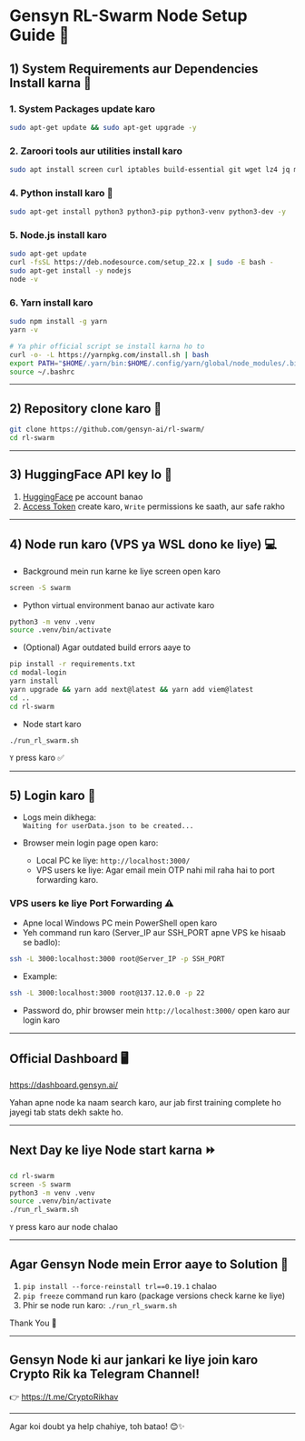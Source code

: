 
# Gensyn RL-Swarm Node Setup Guide 🚀

## 1) System Requirements aur Dependencies Install karna 🔧

### 1. System Packages update karo  
```bash
sudo apt-get update && sudo apt-get upgrade -y
```

### 2. Zaroori tools aur utilities install karo  
```bash
sudo apt install screen curl iptables build-essential git wget lz4 jq make gcc nano automake autoconf tmux htop nvme-cli libgbm1 pkg-config libssl-dev libleveldb-dev tar clang bsdmainutils ncdu unzip libleveldb-dev -y
```
### 4. Python install karo 🐍  
```bash
sudo apt-get install python3 python3-pip python3-venv python3-dev -y
```

### 5. Node.js install karo  
```bash
sudo apt-get update
curl -fsSL https://deb.nodesource.com/setup_22.x | sudo -E bash -
sudo apt-get install -y nodejs
node -v
```

### 6. Yarn install karo  
```bash
sudo npm install -g yarn
yarn -v

# Ya phir official script se install karna ho to
curl -o- -L https://yarnpkg.com/install.sh | bash
export PATH="$HOME/.yarn/bin:$HOME/.config/yarn/global/node_modules/.bin:$PATH"
source ~/.bashrc
```

---

## 2) Repository clone karo 📂  
```bash
git clone https://github.com/gensyn-ai/rl-swarm/
cd rl-swarm
```

---

## 3) HuggingFace API key lo 🔑

1. [HuggingFace](https://huggingface.co/) pe account banao  
2. [Access Token](https://huggingface.co/settings/tokens) create karo, `Write` permissions ke saath, aur safe rakho  

---

## 4) Node run karo (VPS ya WSL dono ke liye) 💻

- Background mein run karne ke liye screen open karo  
```bash
screen -S swarm
```

- Python virtual environment banao aur activate karo  
```bash
python3 -m venv .venv
source .venv/bin/activate
```

- (Optional) Agar outdated build errors aaye to  
```bash
pip install -r requirements.txt
cd modal-login
yarn install
yarn upgrade && yarn add next@latest && yarn add viem@latest
cd ..
cd rl-swarm
```

- Node start karo  
```bash
./run_rl_swarm.sh
```
`Y` press karo ✅

---

## 5) Login karo 🔐

- Logs mein dikhega:  
`Waiting for userData.json to be created...`

- Browser mein login page open karo:  
  - Local PC ke liye: `http://localhost:3000/`  
  - VPS users ke liye: Agar email mein OTP nahi mil raha hai to port forwarding karo.

### VPS users ke liye Port Forwarding ⚠️  
- Apne local Windows PC mein PowerShell open karo  
- Yeh command run karo (Server_IP aur SSH_PORT apne VPS ke hisaab se badlo):  
```bash
ssh -L 3000:localhost:3000 root@Server_IP -p SSH_PORT
```
- Example:  
```bash
ssh -L 3000:localhost:3000 root@137.12.0.0 -p 22
```
- Password do, phir browser mein `http://localhost:3000/` open karo aur login karo  

---

## Official Dashboard 🖥️  
https://dashboard.gensyn.ai/  

Yahan apne node ka naam search karo, aur jab first training complete ho jayegi tab stats dekh sakte ho.  

---

## Next Day ke liye Node start karna ⏩  
```bash
cd rl-swarm
screen -S swarm
python3 -m venv .venv
source .venv/bin/activate
./run_rl_swarm.sh
```
`Y` press karo aur node chalao  

---

## Agar Gensyn Node mein Error aaye to Solution 🔧

1. `pip install --force-reinstall trl==0.19.1` chalao  
2. `pip freeze` command run karo (package versions check karne ke liye)  
3. Phir se node run karo: `./run_rl_swarm.sh`  

Thank You 🙏

---

## Gensyn Node ki aur jankari ke liye join karo Crypto Rik ka Telegram Channel!  
👉 https://t.me/CryptoRikhav  

---

Agar koi doubt ya help chahiye, toh batao! 😊✨
